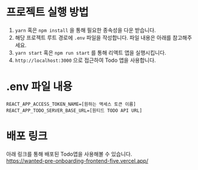 # 프로젝트 실행 방법
1. `yarn` 혹은 `npm install` 을 통해 필요한 종속성을 다운 받습니다.
2. 해당 프로젝트 루트 경로에 `.env` 파일을 작성합니다. 파일 내용은 아래를 참고해주세요.
3. `yarn start` 혹은 `npm run start` 를 통해 리액트 앱을 실행시킵니다.
4. `http://localhost:3000` 으로 접근하여 Todo 앱을 사용합니다.


# .env 파일 내용
```
REACT_APP_ACCESS_TOKEN_NAME=[원하는 액세스 토큰 이름]
REACT_APP_TODO_SERVER_BASE_URL=[원티드 TODO API URL]
```

# 배포 링크
아래 링크를 통해 배포된 Todo앱을 사용해볼 수 있습니다.<br/>
https://wanted-pre-onboarding-frontend-five.vercel.app/
